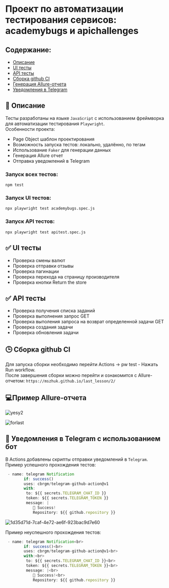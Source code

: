 # Проект по автоматизации тестирования сервисов: academybugs и apichallenges
## Содержание:
+ [Описание](#Описание)
+ [UI тесты](#UI-тесты)
+ [API тесты](#API-тесты)
+ [Сборка github CI](#Сборка-github-CI)
+ [Генерация Allure-отчета](#Пример-Allure-отчета)
+ [Уведомления в Telegram](#Уведомления-в-Telegram-с-использованием-бот)
## 📒 Описание
Тесты разработаны на языке `JavaScript` с использованием фреймворка для автоматизации тестирования `Playwright`. <br>
Особенности проекта:
+ Page Object шаблон проектирования
+ Возможность запуска тестов: локально, удалённо, по тегам
+ Использование `Faker` для генерации данных
+ Генерация Allure отчет
+ Отправка уведомлений в Telegram
### Запуск всех тестов:
`npm test`
### Запуск UI тестов:
`npx playwright test academybugs.spec.js`
### Запуск API тестов:
`npx playwright test apitest.spec.js`
##  ✅ UI тесты
+ Проверка смены валют
+ Проверка отправки отзывы
+ Проверка пагинации
+ Проверка перехода на страницу производителя
+ Проверка кнопки Return the store
##  ✅ API тесты
+ Проверка получения списка заданий
+ Проверка выполнения запрос GET
+ Проверка выполения запроса на возврат определенной задачи GET
+ Проверка создания задачи
+ Проверка обновления задачи
## 🕒 Сборка github CI
Для запуска сборки необходимо перейти Actions -> pw test - Нажать Run workflow. <br>
После завершения сборки можно перейти и ознакомится с Allure-отчетом:
`https://mszhuk.github.io/last_lesson/2/`
## 💻Пример Allure-отчета
![yesy2](https://github.com/user-attachments/assets/86d6a313-453d-4f12-903f-0d4be28e4cee)

![forlast](https://github.com/user-attachments/assets/173f237e-6560-4fbc-95e0-cea0aedfd4cd)

## 📩 Уведомления в Telegram с использованием бот
В Actions добавлены скрипты отправки уведомлений в `Telegram`.<br>
Пример успешного прохождения тестов:<br>
```javascript
 - name: telegram Notification
        if: success()
        uses: cbrgm/telegram-github-action@v1
        with:
         to: ${{ secrets.TELEGRAM_CHAT_ID }}
         token: ${{ secrets.TELEGRAM_TOKEN }}
         message: |
            🚀 Success!
            Repository: ${{ github.repository }}
```
![1d35d71d-7caf-4e72-ae6f-923bac9d7e60](https://github.com/user-attachments/assets/bdaa3d8c-0430-4542-bfe1-8d931210f9db)

Пример неуспешного прохождения тестов:<br>
```javascript
 - name: telegram Notification<br>
        if: success()<br>
        uses: cbrgm/telegram-github-action@v1<br>
        with:<br>
         to: ${{ secrets.TELEGRAM_CHAT_ID }}<br>
         token: ${{ secrets.TELEGRAM_TOKEN }}<br>
         message: |<br>
            🚀 Success!<br>
            Repository: ${{ github.repository }}
```

